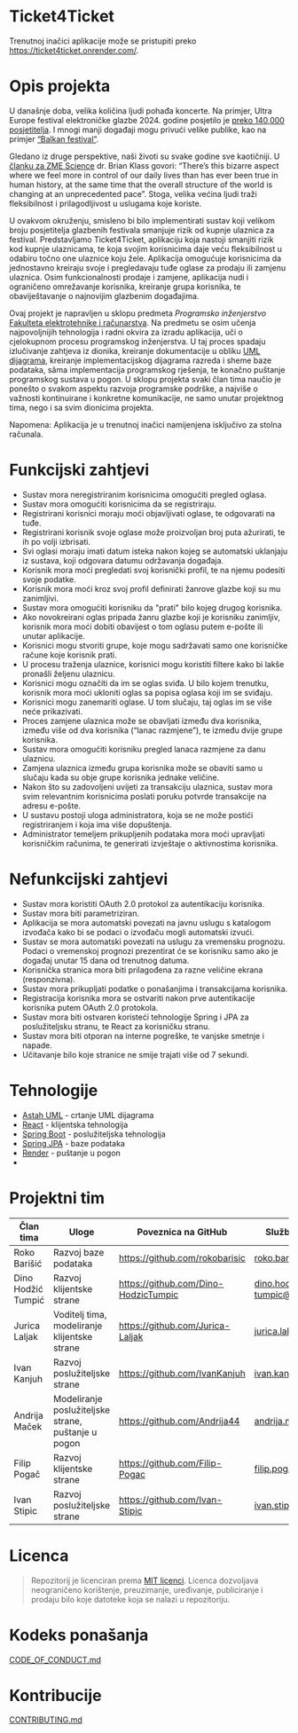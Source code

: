 # Ticket4Ticket 

Trenutnoj inačici aplikacije može se pristupiti preko https://ticket4ticket.onrender.com/.

# Opis projekta

U današnje doba, velika količina ljudi pohađa koncerte. Na primjer, Ultra Europe festival elektroničke glazbe 2024. godine posjetilo je [preko 140,000 posjetitelja](https://www.festground.com/events/ultra-europe-2024/312). I mnogi manji događaji mogu privući velike publike, kao na primjer [“Balkan festival”](https://www.vecernji.hr/showbiz/balkanske-trap-zvijezde-odrzale-koncert-u-areni-zagreb-desingerica-se-polugol-bacio-u-publiku-1768616). 

Gledano iz druge perspektive, naši životi su svake godine sve kaotičniji. U [članku za ZME Science](https://www.zmescience.com/feature-post/pieces/theres-way-more-chaos-in-our-lives-than-you-think-this-scientist-says-its-empowering/) dr. Brian Klass govori: “There’s this bizarre aspect where we feel more in control of our daily lives than has ever been true in human history, at the same time that the overall structure of the world is changing at an unprecedented pace”. Stoga, velika većina ljudi traži fleksibilnost i prilagodljivost u uslugama koje koriste.

U ovakvom okruženju, smisleno bi bilo implementirati sustav koji velikom broju posjetitelja glazbenih festivala smanjuje rizik od kupnje ulaznica za festival. Predstavljamo Ticket4Ticket, aplikaciju koja nastoji smanjiti rizik kod kupnje ulaznicama, te koja svojim korisnicima daje veću fleksibilnost u odabiru točno one ulaznice koju žele. Aplikacija omogućuje korisnicima da jednostavno kreiraju svoje i pregledavaju tuđe oglase za prodaju ili zamjenu ulaznica. Osim funkcionalnosti prodaje i zamjene, aplikacija nudi i ograničeno omrežavanje korisnika, kreiranje grupa korisnika, te obaviještavanje o najnovijim glazbenim događajima. 

Ovaj projekt je napravljen u sklopu predmeta *Programsko inženjerstvo* [Fakulteta elektrotehnike i računarstva](https://www.fer.unizg.hr/). Na predmetu se osim učenja najpovoljnijih tehnologija i radni okvira za izradu aplikacija, uči o cjelokupnom procesu programskog inženjerstva. U taj proces spadaju izlučivanje zahtjeva iz dionika, kreiranje dokumentacije u obliku [UML dijagrama](https://www.uml-diagrams.org/uml-25-diagrams.html), kreiranje implementacijskog dijagrama razreda i sheme baze podataka, sâma implementacija programskog rješenja, te konačno puštanje programskog sustava u pogon. U sklopu projekta svaki član tima naučio je ponešto o svakom aspektu razvoja programske podrške, a najviše o važnosti kontinuirane i konkretne komunikacije, ne samo unutar projektnog tima, nego i sa svim dionicima projekta. 

Napomena: Aplikacija je u trenutnoj inačici namijenjena isključivo za stolna računala.

# Funkcijski zahtjevi

* Sustav mora neregistriranim korisnicima omogućiti pregled oglasa.
* Sustav mora omogućiti korisnicima da se registriraju.
* Registrirani korisnici moraju moći objavljivati oglase, te odgovarati na tuđe.
* Registrirani korisnik svoje oglase može proizvoljan broj puta ažurirati, te ih po volji izbrisati.
* Svi oglasi moraju imati datum isteka nakon kojeg se automatski uklanjaju iz sustava, koji odgovara datumu održavanja događaja.
* Korisnik mora moći pregledati svoj korisnički profil, te na njemu podesiti svoje podatke.
* Korisnik mora moći kroz svoj profil definirati žanrove glazbe koji su mu zanimljivi.
* Sustav mora omogućiti korisniku da "prati" bilo kojeg drugog korisnika.
* Ako novokreirani oglas pripada žanru glazbe koji je korisniku zanimljiv, korisnik mora moći dobiti obavijest o tom oglasu putem e-pošte ili unutar aplikacije.
* Korisnici mogu stvoriti grupe, koje mogu sadržavati samo one korisničke račune koje korisnik prati.
* U procesu traženja ulaznice, korisnici mogu koristiti filtere kako bi lakše pronašli željenu ulaznicu.
* Korisnici mogu označiti da im se oglas sviđa. U bilo kojem trenutku, korisnik mora moći ukloniti oglas sa popisa oglasa koji im se sviđaju.
* Korisnici mogu zanemariti oglase. U tom slučaju, taj oglas im se više neće prikazivati.
* Proces zamjene ulaznica može se obavljati između dva korisnika, između više od dva korisnika (“lanac razmjene”), te između dvije grupe korisnika.
* Sustav mora omogućiti korisniku pregled lanaca razmjene za danu ulaznicu.
* Zamjena ulaznica između grupa korisnika može se obaviti samo u slučaju kada su obje grupe korisnika jednake veličine.
* Nakon što su zadovoljeni uvijeti za transakciju ulaznica, sustav mora svim relevantnim korisnicima poslati poruku potvrde transakcije na adresu e-pošte.
* U sustavu postoji uloga administratora, koja se ne može postići registriranjem i koja ima više dopuštenja.
* Administrator temeljem prikupljenih podataka mora moći upravljati korisničkim računima, te generirati izvještaje o aktivnostima korisnika.

# Nefunkcijski zahtjevi

* Sustav mora koristiti OAuth 2.0 protokol za autentikaciju korisnika.
* Sustav mora biti parametriziran.
* Aplikacija se mora automatski povezati na javnu uslugu s katalogom izvođača kako bi se podaci o izvođaču mogli automatski izvući.
* Sustav se mora automatski povezati na uslugu za vremensku prognozu. Podaci o vremenskoj prognozi prezentirat će se korisniku samo ako je događaj unutar 15 dana od trenutnog datuma.
* Korisnička stranica mora biti prilagođena za razne veličine ekrana (responzivna).
* Sustav mora prikupljati podatke o ponašanjima i transakcijama korisnika.
* Registracija korisnika mora se ostvariti nakon prve autentikacije korisnika putem OAuth 2.0 protokola.
* Sustav mora biti ostvaren koristeći tehnologije Spring i JPA za poslužiteljsku stranu, te React za korisničku stranu.
* Sustav mora biti otporan na interne pogreške, te vanjske smetnje i napade.
* Učitavanje bilo koje stranice ne smije trajati više od 7 sekundi.

# Tehnologije

* [Astah UML](https://astah.net/products/astah-uml/) - crtanje UML dijagrama
* [React](https://react.dev/learn) - klijentska tehnologija
* [Spring Boot](https://spring.io/projects/spring-boot#learn) - poslužiteljska tehnologija
* [Spring JPA](https://spring.io/projects/spring-data-jpa#learn) - baze podataka
* [Render](https://render.com/) - puštanje u pogon
* 

# Projektni tim

| **Član tima** | **Uloge** | **Poveznica na GitHub** | **Službena mail adresa** |
|---|---|---|---|
| Roko Barišić | Razvoj baze podataka | https://github.com/rokobarisic | roko.barisic@fer.unizg.hr |
| Dino Hodžić Tumpić | Razvoj klijentske strane | https://github.com/Dino-HodzicTumpic | dino.hodzic-tumpic@fer.unizg.hr |
| Jurica Laljak | Voditelj tima, modeliranje klijentske strane | https://github.com/Jurica-Laljak | jurica.laljak@fer.unizg.hr |
| Ivan Kanjuh | Razvoj poslužiteljske strane | https://github.com/IvanKanjuh | ivan.kanjuh@fer.unizg.hr |
| Andrija Maček | Modeliranje poslužiteljske strane, puštanje u pogon | https://github.com/Andrija44 | andrija.macek@fer.unizg.hr |
| Filip Pogač | Razvoj klijentske strane | https://github.com/Filip-Pogac | filip.pogac@fer.unizg.hr |
| Ivan Stipic | Razvoj poslužiteljske strane | https://github.com/Ivan-Stipic | ivan.stipic@fer.unizg.hr |


# Licenca

> Repozitorij je licenciran prema [MIT licenci](https://opensource.org/license/mit). Licenca dozvoljava neograničeno korištenje, preuzimanje, uređivanje, publiciranje i
prodaju bilo koje datoteke koja se nalazi u repozitoriju.


# Kodeks ponašanja

[CODE_OF_CONDUCT.md](CODE_OF_CONDUCT.md)

# Kontribucije

[CONTRIBUTING.md](CONTRIBUTING.md)


